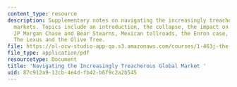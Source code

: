 ```yaml
---
content_type: resource
description: Supplementary notes on navigating the increasingly treacherous global
  markets. Topics include an introduction, the collapse, the impact on the AEC community,
  JP Morgan Chase and Bear Stearns, Mexican tollroads, the Enron case, and Friedman's
  The Lexus and the Olive Tree.
file: https://ol-ocw-studio-app-qa.s3.amazonaws.com/courses/1-463j-the-impact-of-globalization-on-the-built-environment-fall-2009/87c912a912cb4e4dfb42b6f9c2a2b545_MIT1_463JF09_notes08.pdf
file_type: application/pdf
resourcetype: Document
title: 'Navigating the Increasingly Treacherous Global Market '
uid: 87c912a9-12cb-4e4d-fb42-b6f9c2a2b545
---
```

